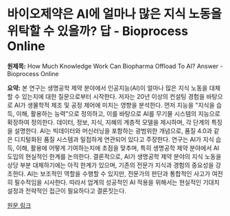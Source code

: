# 바이오제약은 AI에 얼마나 많은 지식 노동을 위탁할 수 있을까? 답 - Bioprocess Online

**원제목:** How Much Knowledge Work Can Biopharma Offload To AI? Answer - Bioprocess Online

**요약:** 본 연구는 생명공학 제약 분야에서 인공지능(AI)이 얼마나 많은 지식 노동을 대체할 수 있는지에 대한 질문으로부터 시작한다.  저자는 20년 이상의 컨설팅 경험을 바탕으로 AI가 생물학적 제조 및 공정 제어에 미치는 영향을 분석한다.  먼저 지능을 "지식을 습득, 이해, 활용하는 능력"으로 정의하고, 이를 바탕으로 AI를 무기물 시스템의 지능으로 확장하여 정의한다.  데이터, 정보, 지식, 지혜의 계층적 모델을 제시하며, 각 단계의 특징을 설명한다.  AI는 빅데이터와 머신러닝을 포함하는 광범위한 개념으로,  품질 4.0과 같은 디지털화된 품질 시스템과 밀접하게 연관되어 있다고 주장한다.  연구는 AI가 지식 습득, 이해, 활용에 어떻게 기여하는지에 초점을 맞추며,  특히 생명공학 제약 분야에서 AI 도입의 현실적인 한계를 논의한다.  결론적으로, AI가 생명공학 제약 분야의 지식 노동을 상당 부분 대체하기에는 아직 한계가 있으며,  기존의 전문가 지식과 경험의 중요성을 강조한다.  AI는 보조적인 역할을 수행할 수 있지만,  전문가의 판단과 통합적인 사고가 여전히 필수적임을 시사한다.  따라서  업계의 성공적인 AI 적용을 위해서는  현실적인 기대치 설정과 전략적인 접근이 필요하다고 결론짓는다.

[원문 링크](https://www.bioprocessonline.com/doc/how-much-knowledge-work-can-biopharma-offload-to-ai-answer-not-much-0001)
